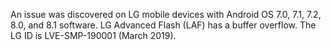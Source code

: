 An issue was discovered on LG mobile devices with Android OS 7.0, 7.1, 7.2, 8.0, and 8.1 software. LG Advanced Flash (LAF) has a buffer overflow. The LG ID is LVE-SMP-190001 (March 2019).